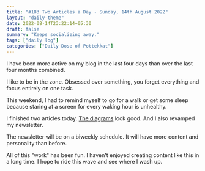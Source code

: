 ```yaml
---
title: "#183 Two Articles a Day - Sunday, 14th August 2022"
layout: "daily-theme"
date: 2022-08-14T23:22:14+05:30
draft: false
summary: "Keeps socializing away."
tags: ["daily log"]
categories: ["Daily Dose of Pottekkat"]
---
```


I have been more active on my blog in the last four days than over the last four months combined.

I like to be in the zone. Obsessed over something, you forget everything and focus entirely on one task.

This weekend, I had to remind myself to go for a walk or get some sleep because staring at a screen for every waking hour is unhealthy.

I finished two articles today. [The diagrams](/daily/13-8-22-diagrams-in-my-new-blog/) look good. And I also revamped my newsletter.

The newsletter will be on a biweekly schedule. It will have more content and personality than before.

All of this "work" has been fun. I haven't enjoyed creating content like this in a long time. I hope to ride this wave and see where I wash up.
